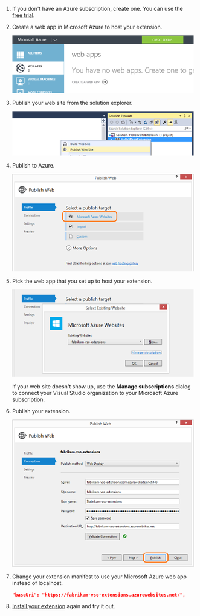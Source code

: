 1. If you don't have an Azure subscription, create one.
You can use the [free trial](https://azure.microsoft.com/pricing/free-trial/).

2. Create a web app in Microsoft Azure to host your extension.

    ![Microsoft Azure portal, create a web app](../../media/publish-azure/create-web-app.png)

3. Publish your web site from the solution explorer.

    ![Solution explorer, project context menu, publish web site](../../media/publish-azure/publish-web-site.png)

4. Publish to Azure.

    ![Publish web dialog box](../../media/publish-azure/publish-web.png)

5. Pick the web app that you set up to host your extension.

    ![Select existing web site dialog box with the web site selected](../../media/publish-azure/select-website.png)

    If your web site doesn't show up, use the **Manage subscriptions** dialog to connect your Visual Studio organization to your Microsoft Azure subscription.

6. Publish your extension.

    ![Publish button on the Publish web dialog box](../../media/publish-azure/publish.png)

7. Change your extension manifest to use your Microsoft Azure web app instead of localhost.

    ```json
    "baseUri": "https://fabrikam-vso-extensions.azurewebsites.net/",
    ```

8. [Install your extension](../../../marketplace/install-extension.md) again and try it out.